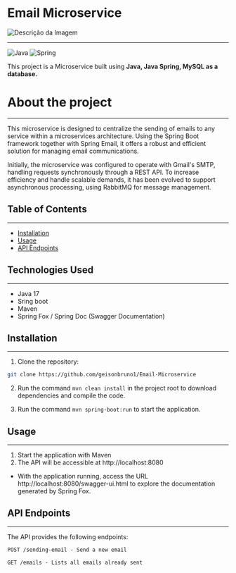 # Email Microservice

![Descrição da Imagem](images/ms-email.png)


***
![Java](https://img.shields.io/badge/java-%23ED8B00.svg?style=for-the-badge&logo=openjdk&logoColor=white)
![Spring](https://img.shields.io/badge/spring-%236DB33F.svg?style=for-the-badge&logo=spring&logoColor=white)

This project is a Microservice built using **Java, Java Spring, MySQL as a database.**

# About the project
___
This microservice is designed to centralize the sending of emails to any service within a microservices architecture. Using the Spring Boot framework together with Spring Email, it offers a robust and efficient solution for managing email communications.

Initially, the microservice was configured to operate with Gmail's SMTP, handling requests synchronously through a REST API. To increase efficiency and handle scalable demands, it has been evolved to support asynchronous processing, using RabbitMQ for message management.

## Table of Contents
***
- [Installation](#installation)
- [Usage](#usage)
- [API Endpoints](#api-endpoints)

## Technologies Used
***

- Java 17
- Sring boot
- Maven
- Spring Fox / Spring Doc (Swagger Documentation)

## Installation
***
1. Clone the repository:

```bash
git clone https://github.com/geisonbruno1/Email-Microservice
```

2. Run the command ```mvn clean install``` in the project root to download dependencies and compile the code.

3. Run the command ```mvn spring-boot:run``` to start the application.

## Usage
***

1. Start the application with Maven
2. The API will be accessible at http://localhost:8080

- With the application running, access the URL http://localhost:8080/swagger-ui.html to explore the documentation generated by Spring Fox.

## API Endpoints
***
The API provides the following endpoints:

```markdown
POST /sending-email - Send a new email

GET /emails - Lists all emails already sent
```

